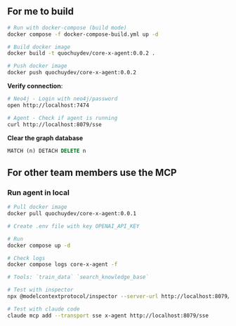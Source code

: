 ## For me to build

```sh
# Run with docker-compose (build mode)
docker compose -f docker-compose-build.yml up -d

# Build docker image
docker build -t quochuydev/core-x-agent:0.0.2 .

# Push docker image
docker push quochuydev/core-x-agent:0.0.2
```

**Verify connection**:

```sh
# Neo4j - Login with neo4j/password
open http://localhost:7474

# Agent - Check if agent is running
curl http://localhost:8079/sse
```

**Clear the graph database**

```sql
MATCH (n) DETACH DELETE n
```

## For other team members use the MCP

### Run agent in local

```sh
# Pull docker image
docker pull quochuydev/core-x-agent:0.0.1

# Create .env file with key OPENAI_API_KEY

# Run
docker compose up -d

# Check logs
docker compose logs core-x-agent -f

# Tools: `train_data` `search_knowledge_base`

# Test with inspector
npx @modelcontextprotocol/inspector --server-url http://localhost:8079/sse

# Test with claude code
claude mcp add --transport sse x-agent http://localhost:8079/sse
```
